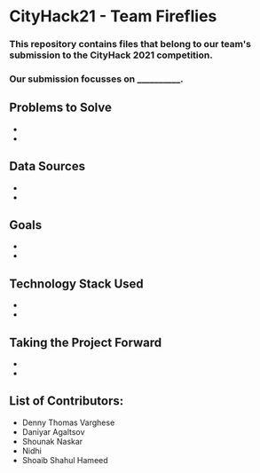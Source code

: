 # CityHack21 - Team Fireflies

### This repository contains files that belong to our team's submission to the CityHack 2021 competition.
### Our submission focusses on __________.

## Problems to Solve
- 
- 

## Data Sources
- 
- 

## Goals
-
- 

## Technology Stack Used
- 
- 

## Taking the Project Forward
-
-

## List of Contributors:
- Denny Thomas Varghese
- Daniyar Agaltsov
- Shounak Naskar
- Nidhi
- Shoaib Shahul Hameed


